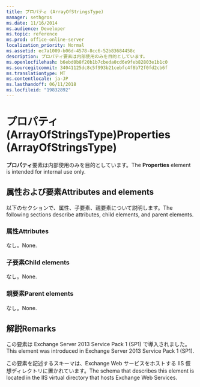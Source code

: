 ```yaml
---
title: プロパティ (ArrayOfStringsType)
manager: sethgros
ms.date: 11/16/2014
ms.audience: Developer
ms.topic: reference
ms.prod: office-online-server
localization_priority: Normal
ms.assetid: ec7a1009-b06d-4578-8cc6-52b83684458c
description: プロパティ要素は内部使用のみを目的としています。
ms.openlocfilehash: b6ebd0b8f20b1b7cbeda0cd6e9feb82803e1b1c0
ms.sourcegitcommit: 34041125dc8c5f993b21cebfc4f8b72f0fd2cb6f
ms.translationtype: MT
ms.contentlocale: ja-JP
ms.lasthandoff: 06/11/2018
ms.locfileid: "19832892"
---
```

# <a name="properties-arrayofstringstype"></a><span data-ttu-id="63637-103">プロパティ (ArrayOfStringsType)</span><span class="sxs-lookup"><span data-stu-id="63637-103">Properties (ArrayOfStringsType)</span></span>

<span data-ttu-id="63637-104">**プロパティ**要素は内部使用のみを目的としています。</span><span class="sxs-lookup"><span data-stu-id="63637-104">The **Properties** element is intended for internal use only.</span></span> 

## <a name="attributes-and-elements"></a><span data-ttu-id="63637-105">属性および要素</span><span class="sxs-lookup"><span data-stu-id="63637-105">Attributes and elements</span></span>

<span data-ttu-id="63637-106">以下のセクションで、属性、子要素、親要素について説明します。</span><span class="sxs-lookup"><span data-stu-id="63637-106">The following sections describe attributes, child elements, and parent elements.</span></span>
  
### <a name="attributes"></a><span data-ttu-id="63637-107">属性</span><span class="sxs-lookup"><span data-stu-id="63637-107">Attributes</span></span>

<span data-ttu-id="63637-108">なし。</span><span class="sxs-lookup"><span data-stu-id="63637-108">None.</span></span>
  
### <a name="child-elements"></a><span data-ttu-id="63637-109">子要素</span><span class="sxs-lookup"><span data-stu-id="63637-109">Child elements</span></span>

<span data-ttu-id="63637-110">なし。</span><span class="sxs-lookup"><span data-stu-id="63637-110">None.</span></span>
  
### <a name="parent-elements"></a><span data-ttu-id="63637-111">親要素</span><span class="sxs-lookup"><span data-stu-id="63637-111">Parent elements</span></span>

<span data-ttu-id="63637-112">なし。</span><span class="sxs-lookup"><span data-stu-id="63637-112">None.</span></span>
  
## <a name="remarks"></a><span data-ttu-id="63637-113">解説</span><span class="sxs-lookup"><span data-stu-id="63637-113">Remarks</span></span>

<span data-ttu-id="63637-114">この要素は Exchange Server 2013 Service Pack 1 (SP1) で導入されました。</span><span class="sxs-lookup"><span data-stu-id="63637-114">This element was introduced in Exchange Server 2013 Service Pack 1 (SP1).</span></span>
  
<span data-ttu-id="63637-115">この要素を記述するスキーマは、Exchange Web サービスをホストする IIS 仮想ディレクトリに置かれています。</span><span class="sxs-lookup"><span data-stu-id="63637-115">The schema that describes this element is located in the IIS virtual directory that hosts Exchange Web Services.</span></span>
  

